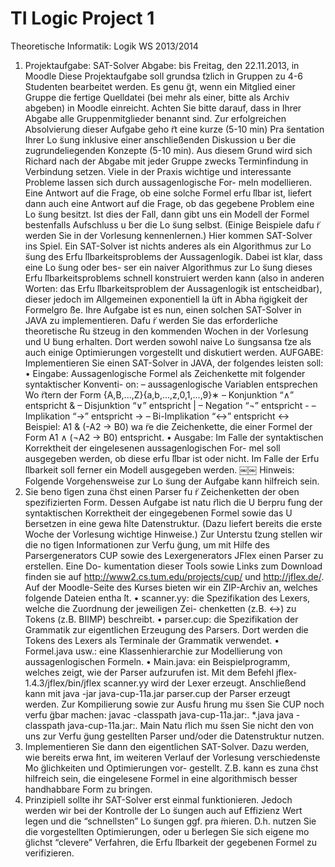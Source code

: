 TI Logic Project 1
=================

Theoretische Informatik: Logik
WS 2013/2014
1. Projektaufgabe: SAT-Solver
Abgabe: bis Freitag, den 22.11.2013, in Moodle
Diese Projektaufgabe soll grundsa ̈tzlich in Gruppen zu 4-6 Studenten bearbeitet werden. Es genu ̈gt, wenn ein Mitglied einer Gruppe die fertige Quelldatei (bei mehr als einer, bitte als Archiv abgeben) in Moodle einreicht. Achten Sie bitte darauf, dass in Ihrer Abgabe alle Gruppenmitglieder benannt sind. Zur erfolgreichen Absolvierung dieser Aufgabe geho ̈rt eine kurze (5-10 min) Pra ̈sentation Ihrer Lo ̈sung inklusive einer anschließenden Diskussion u ̈ber die zugrundeliegenden Konzepte (5-10 min). Aus diesem Grund wird sich Richard nach der Abgabe mit jeder Gruppe zwecks Terminfindung in Verbindung setzen.
Viele in der Praxis wichtige und interessante Probleme lassen sich durch aussagenlogische For- meln modellieren. Eine Antwort auf die Frage, ob eine solche Formel erfu ̈llbar ist, liefert dann auch eine Antwort auf die Frage, ob das gegebene Problem eine Lo ̈sung besitzt. Ist dies der Fall, dann gibt uns ein Modell der Formel bestenfalls Aufschluss u ̈ber die Lo ̈sung selbst. (Einige Beispiele dafu ̈r werden Sie in der Vorlesung kennenlernen.)
Hier kommen SAT-Solver ins Spiel. Ein SAT-Solver ist nichts anderes als ein Algorithmus zur Lo ̈sung des Erfu ̈llbarkeitsproblems der Aussagenlogik. Dabei ist klar, dass eine Lo ̈sung oder bes- ser ein naiver Algorithmus zur Lo ̈sung dieses Erfu ̈llbarkeitsproblems schnell konstruiert werden kann (also in anderen Worten: das Erfu ̈llbarkeitsproblem der Aussagenlogik ist entscheidbar), dieser jedoch im Allgemeinen exponentiell la ̈uft in Abha ̈ngigkeit der Formelgro ̈ße.
Ihre Aufgabe ist es nun, einen solchen SAT-Solver in JAVA zu implementieren. Dafu ̈r werden Sie das erforderliche theoretische Ru ̈stzeug in den kommenden Wochen in der Vorlesung und U ̈bung erhalten. Dort werden sowohl naive Lo ̈sungsansa ̈tze als auch einige Optimierungen vorgestellt und diskutiert werden.
AUFGABE: Implementieren Sie einen SAT-Solver in JAVA, der folgendes leisten soll:
• Eingabe: Aussagenlogische Formel als Zeichenkette mit folgender syntaktischer Konventi-
on:
– aussagenlogische Variablen entsprechen
Wo ̈rtern der Form {A,B,...,Z}{a,b,...,z,0,1,...,9}∗
– Konjunktion “∧” entspricht &
– Disjunktion “∨” entspricht |
– Negation “¬” entspricht -
– Implikation “→” entspricht ->
– Bi-Implikation “↔” entspricht <->
Beispiel: A1 & (-A2 -> B0) wa ̈re die Zeichenkette, die einer Formel der Form A1 ∧ (¬A2 → B0) entspricht.
• Ausgabe: Im Falle der syntaktischen Korrektheit der eingelesenen aussagenlogischen For- mel soll ausgegeben werden, ob diese erfu ̈llbar ist oder nicht. Im Falle der Erfu ̈llbarkeit soll ferner ein Modell ausgegeben werden.
￼￼
Hinweis: Folgende Vorgehensweise zur Lo ̈sung der Aufgabe kann hilfreich sein.
1. Sie beno ̈tigen zuna ̈chst einen Parser fu ̈r Zeichenketten der oben spezifizierten Form. Dessen Aufgabe ist natu ̈rlich die U ̈berpru ̈fung der syntaktischen Korrektheit der eingegebenen Formel sowie das U ̈bersetzen in eine gewa ̈hlte Datenstruktur. (Dazu liefert bereits die erste Woche der Vorlesung wichtige Hinweise.)
Zur Unterstu ̈tzung stellen wir die no ̈tigen Informationen zur Verfu ̈gung, um mit Hilfe des Parsergenerators CUP sowie des Lexergenerators JFlex einen Parser zu erstellen. Eine Do- kumentation dieser Tools sowie Links zum Download finden sie auf http://www2.cs.tum.edu/projects/cup/ und http://jflex.de/.
Auf der Moodle-Seite des Kurses bieten wir ein ZIP-Archiv an, welches folgende Dateien entha ̈lt.
• scanner.yy: die Spezifikation des Lexers, welche die Zuordnung der jeweiligen Zei- chenketten (z.B. <->) zu Tokens (z.B. BIIMP) beschreibt.
• parser.cup: die Spezifikation der Grammatik zur eigentlichen Erzeugung des Parsers. Dort werden die Tokens des Lexers als Terminale der Grammatik verwendet.
• Formel.java usw.: eine Klassenhierarchie zur Modellierung von aussagenlogischen Formeln.
• Main.java: ein Beispielprogramm, welches zeigt, wie der Parser aufzurufen ist.
Mit dem Befehl
     jflex-1.4.3/jflex/bin/jflex scanner.yy
wird der Lexer erzeugt. Anschließend kann mit
     java -jar java-cup-11a.jar parser.cup
der Parser erzeugt werden.
Zur Kompilierung sowie zur Ausfu ̈hrung mu ̈ssen Sie CUP noch verfu ̈gbar machen:
     javac -classpath java-cup-11a.jar:. *.java
     java -classpath java-cup-11a.jar:. Main
Natu ̈rlich mu ̈ssen Sie nicht den von uns zur Verfu ̈gung gestellten Parser und/oder die Datenstruktur nutzen.
2. Implementieren Sie dann den eigentlichen SAT-Solver. Dazu werden, wie bereits erwa ̈hnt, im weiteren Verlauf der Vorlesung verschiedenste Mo ̈glichkeiten und Optimierungen vor- gestellt. Z.B. kann es zuna ̈chst hilfreich sein, die eingelesene Formel in eine algorithmisch besser handhabbare Form zu bringen.
3. Prinzipiell sollte ihr SAT-Solver erst einmal funktionieren. Jedoch werden wir bei der Kontrolle der Lo ̈sungen auch auf Effizienz Wert legen und die “schnellsten” Lo ̈sungen ggf. pra ̈mieren. D.h. nutzen Sie die vorgestellten Optimierungen, oder u ̈berlegen Sie sich eigene mo ̈glichst “clevere” Verfahren, die Erfu ̈llbarkeit der gegebenen Formel zu verifizieren.
